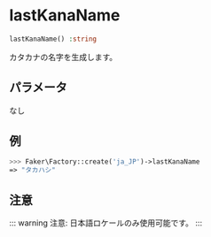 # lastKanaName
```php
lastKanaName() :string
```
カタカナの名字を生成します。

## パラメータ
なし

## 例
```php
>>> Faker\Factory::create('ja_JP')->lastKanaName
=> "タカハシ"
```

## 注意
::: warning 注意:
日本語ロケールのみ使用可能です。
:::